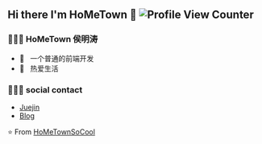 ## Hi there I'm HoMeTown :wave: ![Profile View Counter](https://komarev.com/ghpvc/?username=HoMeTownSoCool)
<h3> 👨🏻‍💻  HoMeTown 侯明涛 </h3>
<ul>
  <li>🌱 &nbsp; 一个普通的前端开发</li>
  <li>🌱 &nbsp; 热爱生活</li>
</ul>

<h3> 👨🏻‍💻 social contact </h3>
<ul>
  <li><a href="https://juejin.cn/user/4116184668057390">Juejin</a></li>
  <li><a href="http://blog.ishometown.com/">Blog</a></li>
</ul>

⭐️ From [HoMeTownSoCool](https://github.com/HoMeTownSoCool)
